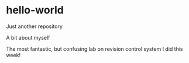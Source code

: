 # hello-world
Just another repository


A bit about myself

The most fantastic, but confusing lab on revision control system I did this week!
